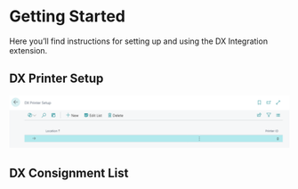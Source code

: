 # Getting Started

Here you’ll find instructions for setting up and using the DX Integration extension.

## DX Printer Setup

![DXSetup](images/DXSetup.png)

## DX Consignment List






